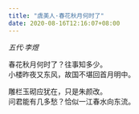 ```yaml
---
title: "虞美人·春花秋月何时了"
date: 2020-08-16T12:16:07+08:00
---
```

*五代·李煜*   

春花秋月何时了？往事知多少。   
小楼昨夜又东风，故国不堪回首月明中。   

雕栏玉砌应犹在，只是朱颜改。   
问君能有几多愁？恰似一江春水向东流。
